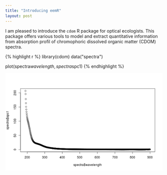 ```yaml
---
title: "Introducing eemR"
layout: post
---
```


I am pleased to introduce the `cdom` R package for optical ecologists. This package offers various tools to model and extract quantitative information from absorption profil of chromophoric dissolved organic matter (CDOM) spectra. 


{% highlight r %}
library(cdom)
data("spectra")

plot(spectra$wavelength, spectra$spc1)
{% endhighlight %}

<img src="/assets/Rfig/unnamed-chunk-1-1.png" title="plot of chunk unnamed-chunk-1" alt="plot of chunk unnamed-chunk-1" style="display: block; margin: auto;" />
